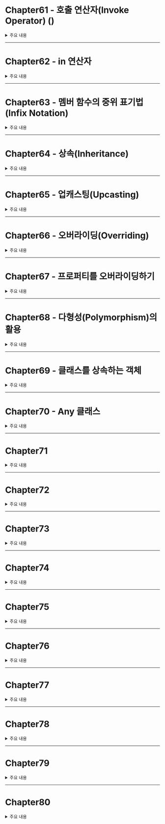 # Chapter61 - 호출 연산자(Invoke Operator) ()

<details><summary>주요 내용
</summary>

## 호출 연산자(Invoke Operator) ()
  
 ```kotlin
  
  class Product(val id: Int, val name: String)
{
    operator fun invoke(value:Int)
    {
        println(value)
        println("id:$id\nname:$name")
    }
}
fun main(){
    var a = Product(762443, "코틀린 200제")
    a(100) // 컴파일 시 a.invoke(100)으로 번역된다
}
  
 ``` 
  

</details>

---


# Chapter62 - in 연산자
<details><summary>주요 내용
</summary>


## in 연산자
  
- **in 연산자** : 어떤 값이 객체에 포함되어 있는지 여부를 조사  
  
```kotlin
  
  fun main(){
    println('o' in "Kotlin") // true
    println("in" !in "Kotlin") // false
}
  
- String 클래스에는 Char 타입을 인수로 받는 contains와, String 타입을 인수로 받는 contains가 존재한다
  
- in 연산자는 `operator fun contains(매개변수:타입) : Boolean` 멤버 함수로 오버로딩 할 수 있다. 

- in 연산자는 when 문에서도 쓸 수 있다
  
```  
  
  
  
</details>


---


# Chapter63 - 멤버 함수의 중위 표기법(Infix Notation)
<details><summary>주요 내용
</summary>

## 멤버 함수의 중위 표기법(Infix Notation)

- **중위 표기법(Infix Notation)** : 피연산자 연산자 피연산자의 순서로 표현식을 구성하는 방식. 멤버 함수의 매개변수가 하나뿐이면 함수 호출을 중위 표기법으로 할 수 있다
  
- 멤버 함수 선언문 앞에 infix를 붙인다 
  
 ```kotlin
  
  class Point(var x:Int = 0, var y:Int = 0)
{
    infix fun from(base:Point): Point{
        return Point(x-base.x, y-base.y)
    }
}

fun main(){
    val pt = Point(3,6) from (1,1)
    println(pt.x) // 2
    println(pt.y) // 5
}
  
 ``` 
  
  
  
</details>


---



# Chapter64 - 상속(Inheritance)
<details><summary>주요 내용
</summary>

## 상속(Inheritance)

- 기존에 존재하는 클래스를 확장하여 새로운 클래스를 정의하는 기법 
  
- 코틀린은 클래스 선언이 **기본적으로 final로 되어 있어** 상속을 허용하려면, 클래스 정의부 앞에 **open 키워드** 를 붙인다 

```kotlin
  
  open class Person(val name:String, val age:Int)

class Student(name:String, age: Int, val id: Int) : Person(name,age)

fun main(){
    val person = Person("홍길동",35)
    val student = Student("김길동",23,20171217)
}
  
```  
  
- **슈퍼클래스(Superclass)** : 상속의 대상이 되는 클래스
- **서브클래스(Subclass)** : 상속하여 확장된 클래스 
  
- 상속 문법
 
` class 클래스 이름: 슈퍼클래스 생성자(인수) {...} ` 
  
- **상속은 하나의 클래스만 할 수 있다**  
  
</details>



---




# Chapter65 - 업캐스팅(Upcasting)
<details><summary>주요 내용
</summary>

## 업캐스팅(Upcasting)

- **캐스팅(Casting)** : 특정 타입을 다른 타입으로 변환하는 것 
  
- 업캐스팅 : 서브클래스의 인스턴스를 슈퍼클래스 타입으로 가리키는 것   
  
 ```kotlin
  
open class Person2(val name:String, val age:Int)

class Student2(name:String, age: Int, val id: Int) : Person2(name,age)

fun main(){
    val person : Person2 = Student2("John",32,20171218)
}
  
 ``` 
- 참조 변수는 Student의 인스턴스를 가리키고 있기는 하지만, 타입이 상위클래스인 Person2이기 때문에 id 프로퍼티에는 접근을 하지 못한다 
 
- **슈퍼클래스 타입은 항상 슈퍼클래스 자체나 서브클래스의 인스턴스만 가리킬 수 있다** 

- **다형성(Polymorphsim)** : 한 객체가 여러가지 타입을 가질 수 있는 성질 
  
</details>



---





# Chapter66 - 오버라이딩(Overriding)
<details><summary>주요 내용
</summary>

## 오버라이딩(Overriding)
  
- 슈퍼클래스의 멤버 함수와 시그니처가 동일한 멤버 함수를 서브클래스에서 선언하면, 슈퍼클래스 멤버 함수의 동작을 덮어쓰기 한다
  
- 멤버 함수도 클래스와 마찬가지로 오버라이딩을 허용하려면 **open 키워드** 를 사용한다 

```kotlin
  
  open class AAA
{
    open fun func() = println("AAA")
}

class BBB : AAA(){
    override fun func(){
        super.func()
        println("BBB")
    }
}

fun main(){
    AAA().func()
    BBB().func()
}
  
```  
  
- 서브클래스에서 재정의하고자 하는 메서드는 **override 키워드** 를 붙인다   
  
- 만약 멤버 함수의 재 오버라이딩을 막으려면 **final 키워드** 를 붙인다   

</details>



---




# Chapter67 - 프로퍼티를 오버라이딩하기
<details><summary>주요 내용
</summary>


## 프로퍼티를 오버라이딩하기
  
 
  
```kotlin
  
  open class A{
    open var number : Int = 10
    get(){
        println("A의 getter")
        return field
    }
    set(value){
        println("A의 setter")
        field = value
    }
}

class B : A(){
    override var number : Int
    get(){
        println("B의 getter")
        return super.number
    }
    set(value) {
        println("B의 setter")
        super.number = value
    }
}
fun main(){
    val test = B()
    test.number= 5
    test.number
}
  
```  
  
![image](https://user-images.githubusercontent.com/61898890/158757666-9096dce3-8692-4052-9dff-5c7bb1a96f96.png)
  
  
- 프로퍼티를 오버라이딩할 때도 **override 키워드** 를 붙인다   
  
</details>



---




# Chapter68 - 다형성(Polymorphism)의 활용
<details><summary>주요 내용
</summary>


## 다형성(Polymorphism)의 활용
  
```kotlin
  
  open class AA{
    open fun hello() = println("AA의 hello")
}
class BB:AA(){
    override fun hello() = println("BB의 hello")
}

fun main(){
    val one = AA()
    val two = BB()
    val three:AA = two

    one.hello() // AA의 hello 
    two.hello() // BB의 hello 
    three.hello() //BB의 hello
}
  
```  
  
- 멤버 함수를 호출할 때, 참조 변수가 **실제로 가리키고 있는 객체의 멤버 함수가 호출된다**  
  
</details>





---





# Chapter69 - 클래스를 상속하는 객체
<details><summary>주요 내용
</summary>


## 클래스를 상속하는 객체 
  
```kotlin
  
  open class a1(val name: String, val age: Int)
{
    open fun print(){
        println(name)
        println(age)
    }
}

fun main(){
    val custom : a1 = object : a1("Alan",23)
    {
        override fun print(){
            println("It's a object")
        }
    }
    custom.print()
}
  
```  
  
- 클래스 없이 객체를 만들면서 상속을 했으므로 이때의 상속은 1회용이 된다   
  
  
</details>


---




# Chapter70 - Any 클래스
<details><summary>주요 내용
</summary>


## Any 클래스
  
 - 어떤 클래스가 아무 클래스도 상속하지 않으면 **자동으로 Any 라는 클래스를 상속한다**
 
 - 모든 코틀린 클래스들은 Any 클래스를 상속한다는 것이 보장된다 
  
 - Any Class
  
 ```kotlin
  
  open operator fun equals(other: Any?): Boolean // == 연산자를 오버로딩하는 멤버 변수 
  open fun hashCode(): Int // 객체 고유의 해시코드를 반환하는 멤버 함수 
  open fun toString(): String // 객체의 내용을 String 타입으로 변환하는 멤버 함수 
  
 ``` 
  

 ```kotlin
  
  class Building(var name:String = "", val date: String ="", val area : Int = 0 )
{
    override fun toString(): String =
        "이름:${this.name}\n"+
        "건축일자:${this.date}\n"+
        "면적:${this.area}"

}

fun main(){
    val building = Building("코틀린","20101010",area=100)
    printObject(building)
    println(building)
}
fun printObject(any:Any)
{
    println(any.toString())
}
  
 ``` 
  
  
  
</details>


---




# Chapter71
<details><summary>주요 내용
</summary>



  
  
  
</details>

---


# Chapter72
<details><summary>주요 내용
</summary>



  
  
  
</details>

---


# Chapter73
<details><summary>주요 내용
</summary>



  
  
  
</details>

---


# Chapter74
<details><summary>주요 내용
</summary>



  
  
  
</details>




---


# Chapter75
<details><summary>주요 내용
</summary>



  
  
  
</details>





---


# Chapter76
<details><summary>주요 내용
</summary>



  
  
  
</details>





---


# Chapter77
<details><summary>주요 내용
</summary>



  
  
  
</details>





---


# Chapter78
<details><summary>주요 내용
</summary>



  
  
  
</details>



---


# Chapter79
<details><summary>주요 내용
</summary>



  
  
  
</details>



---


# Chapter80
<details><summary>주요 내용
</summary>



  
  
  
</details>



